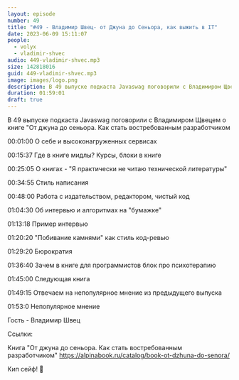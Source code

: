 ```yaml
---
layout: episode
number: 49
title: "#49 - Владимир Швец- от Джуна до Сеньора, как выжить в IT"
date: 2023-06-09 15:11:07
people:
  - volyx
  - vladimir-shvec
audio: 449-vladimir-shvec.mp3
size: 142818016
guid: 449-vladimir-shvec.mp3
image: images/logo.png
description: В 49 выпуске подкаста Javaswag поговорили с Владимиром Щвецем о книге "От джуна до сеньора. Как стать востребованный разработчиком"
duration: 01:59:01
draft: true
---
```


В 49 выпуске подкаста Javaswag поговорили с Владимиром Щвецем о книге "От джуна до сеньора. Как стать востребованным разработчиком


00:01:00 О себе и высоконагруженных сервисах

00:15:37 Где в книге мидлы? Курсы, блоки в книге

00:25:05 О книгах - "Я практически не читаю технической литературы"

00:34:55 Стиль написания

00:48:00 Работа с издательством, редактором, чистый код

01:04:30 Об интервью и алгоритмах на "бумажке"

01:13:18 Пример интервью

01:20:20 "Побивание камнями" как стиль код-ревью

01:29:20 Бюрократия

01:36:40 Зачем в книге для программистов блок про психотерапию

01:45:00 Следующая книга

01:49:15 Отвечаем на непопулярное мнение из предыдущего выпуска

01:53:0 Непопулярное мнение


Гость - Владимир Швец

Ссылки:

Книга "От джуна до сеньора. Как стать востребованным разработчиком" https://alpinabook.ru/catalog/book-ot-dzhuna-do-senora/

Кип сейф! 🖖





